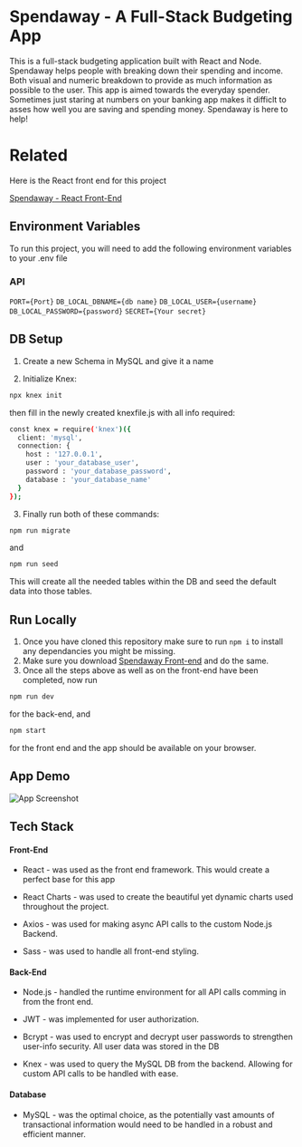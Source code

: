 # Spendaway - A Full-Stack Budgeting App

This is a full-stack budgeting application built with React and Node. Spendaway helps people with breaking down their
spending and income. Both visual and numeric breakdown to provide as much information as possible to the user.
This app is aimed towards the everyday spender. Sometimes just staring at numbers on your banking app makes it
difficlt to asses how well you are saving and spending money. Spendaway is here to help!

# Related

Here is the React front end for this project

[Spendaway - React Front-End](https://github.com/Danko2111/Spendaway)


## Environment Variables

To run this project, you will need to add the following environment variables to your .env file

### API

`PORT={Port}`
`DB_LOCAL_DBNAME={db name}`
`DB_LOCAL_USER={username}`
`DB_LOCAL_PASSWORD={password}`
`SECRET={Your secret}`

## DB Setup

1. Create a new Schema in MySQL and give it a name

2. Initialize Knex:

```bash
npx knex init
```

then fill in the newly created knexfile.js with all info required:

```bash
const knex = require('knex')({
  client: 'mysql',
  connection: {
    host : '127.0.0.1',
    user : 'your_database_user',
    password : 'your_database_password',
    database : 'your_database_name'
  }
});
```

3. Finally run both of these commands: 
```bash
npm run migrate
```
and 
```bash
npm run seed
```
This will create all the needed tables within the DB and seed the default data into those tables.

## Run Locally
1. Once you have cloned this repository make sure to run `npm i` to install any dependancies you might be missing.
2. Make sure you download [Spendaway Front-end](https://github.com/Danko2111/Spendaway) and do the same.
3. Once all the steps above as well as on the front-end have been completed, now run 
```bash
npm run dev
```
for the back-end, and
```bash
npm start
```
for the front end and the app should be available on your browser.

## App Demo

![App Screenshot](https://via.placeholder.com/468x300?text=App+Screenshot+Here)

## Tech Stack

#### Front-End

- React - was used as the front end framework. This would create a perfect base for this app

- React Charts - was used to create the beautiful yet dynamic charts used throughout the project.

- Axios - was used for making async API calls to the custom Node.js Backend.

- Sass - was used to handle all front-end styling.

#### Back-End

- Node.js - handled the runtime environment for all API calls comming in from the front end.

- JWT - was implemented for user authorization.

- Bcrypt - was used to encrypt and decrypt user passwords to strengthen user-info security. All user data was stored in the DB

- Knex - was used to query the MySQL DB from the backend. Allowing for custom API calls to be handled with ease.

#### Database

- MySQL - was the optimal choice, as the potentially vast amounts of transactional information would need to be handled in a robust and efficient manner.
